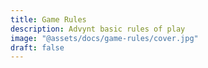 ```yaml
---
title: Game Rules
description: Advynt basic rules of play
image: "@assets/docs/game-rules/cover.jpg"
draft: false
---
```


